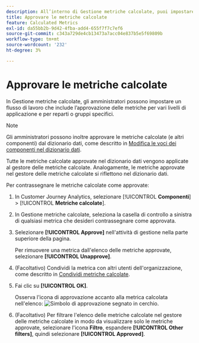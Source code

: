 ```yaml
---
description: All’interno di Gestione metriche calcolate, puoi impostare un flusso di lavoro che includa l’approvazione delle metriche per vari livelli di applicazione e per reparti o gruppi specifici.
title: Approvare le metriche calcolate
feature: Calculated Metrics
exl-id: da55bb2b-9d42-4fba-add4-655f7f7c7ef6
source-git-commit: c343a729de4cb13473a7acc04e837b5e5f69809b
workflow-type: tm+mt
source-wordcount: '232'
ht-degree: 3%

---
```


# Approvare le metriche calcolate

In Gestione metriche calcolate, gli amministratori possono impostare un flusso di lavoro che include l’approvazione delle metriche per vari livelli di applicazione e per reparti o gruppi specifici.

>[!NOTE]
>
>Gli amministratori possono inoltre approvare le metriche calcolate (e altri componenti) dal dizionario dati, come descritto in [Modifica le voci dei componenti nel dizionario dati](/help/components/data-dictionary/edit-entries-data-dictionary.md).
>
>Tutte le metriche calcolate approvate nel dizionario dati vengono applicate al gestore delle metriche calcolate. Analogamente, le metriche approvate nel gestore delle metriche calcolate si riflettono nel dizionario dati.

Per contrassegnare le metriche calcolate come approvate:

1. In Customer Journey Analytics, selezionare [!UICONTROL **Componenti**] > [!UICONTROL **Metriche calcolate**].

1. In Gestione metriche calcolate, seleziona la casella di controllo a sinistra di qualsiasi metrica che desideri contrassegnare come approvata.

1. Selezionare **[!UICONTROL Approve]** nell&#39;attività di gestione nella parte superiore della pagina.

   Per rimuovere una metrica dall&#39;elenco delle metriche approvate, selezionare **[!UICONTROL Unapprove]**.

1. (Facoltativo) Condividi la metrica con altri utenti dell&#39;organizzazione, come descritto in [Condividi metriche calcolate](/help/components/calc-metrics/cm-workflow/cm-sharing.md).

1. Fai clic su **[!UICONTROL OK]**.

   Osserva l&#39;icona di approvazione accanto alla metrica calcolata nell&#39;elenco: ![Simbolo di approvazione segnato in cerchio.](https://spectrum.adobe.com/static/icons/workflow_18/Smock_CheckmarkCircle_18_N.svg)

1. (Facoltativo) Per filtrare l&#39;elenco delle metriche calcolate nel gestore delle metriche calcolate in modo da visualizzare solo le metriche approvate, selezionare l&#39;icona **Filtro**, espandere **[!UICONTROL Other filters]**, quindi selezionare **[!UICONTROL Approved]**.
